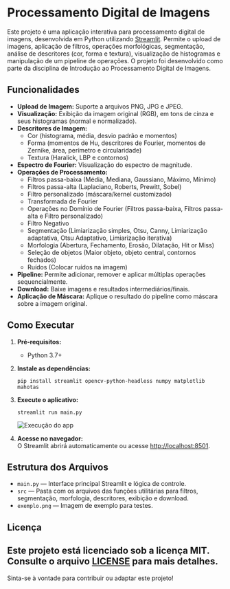 # Processamento Digital de Imagens

Este projeto é uma aplicação interativa para processamento digital de imagens, desenvolvida em Python utilizando [Streamlit](https://streamlit.io/). Permite o upload de imagens, aplicação de filtros, operações morfológicas, segmentação, análise de descritores (cor, forma e textura), visualização de histogramas e manipulação de um pipeline de operações. O projeto foi desenvolvido como parte da disciplina de Introdução ao Processamento Digital de Imagens.

## Funcionalidades

- **Upload de Imagem:** Suporte a arquivos PNG, JPG e JPEG.
- **Visualização:** Exibição da imagem original (RGB), em tons de cinza e seus histogramas (normal e normalizado).
- **Descritores de Imagem:** 
  - Cor (histograma, média, desvio padrão e momentos)
  - Forma (momentos de Hu, descritores de Fourier, momentos de Zernike, área, perímetro e circularidade)
  - Textura (Haralick, LBP e contornos)
- **Espectro de Fourier:** Visualização do espectro de magnitude.
- **Operações de Processamento:** 
  - Filtros passa-baixa (Média, Mediana, Gaussiano, Máximo, Mínimo)
  - Filtros passa-alta (Laplaciano, Roberts, Prewitt, Sobel)
  - Filtro personalizado (máscara/kernel customizado)
  - Transformada de Fourier
  - Operações no Domínio de Fourier (Filtros passa-baixa, Filtros passa-alta e Filtro personalizado)
  - Filtro Negativo
  - Segmentação (Limiarização simples, Otsu, Canny, Limiarização adaptativa, Otsu Adaptativo, Limiarização iterativa)
  - Morfologia (Abertura, Fechamento, Erosão, Dilatação, Hit or Miss)
  - Seleção de objetos (Maior objeto, objeto central, contornos fechados)
  - Ruídos (Colocar ruídos na imagem)
- **Pipeline:** Permite adicionar, remover e aplicar múltiplas operações sequencialmente.
- **Download:** Baixe imagens e resultados intermediários/finais.
- **Aplicação de Máscara:** Aplique o resultado do pipeline como máscara sobre a imagem original.

## Como Executar

1. **Pré-requisitos:**
   - Python 3.7+

2. **Instale as dependências:**
   ```
   pip install streamlit opencv-python-headless numpy matplotlib mahotas
   ```

3. **Execute o aplicativo:**
   ```
   streamlit run main.py
   ```

   ![Execução do app](https://media0.giphy.com/media/v1.Y2lkPTc5MGI3NjExczhhYjVlNjNzM3BsaTcyYTFnY2x4empybTVza2dua21pMWJnenBtOCZlcD12MV9pbnRlcm5hbF9naWZfYnlfaWQmY3Q9Zw/TvOA2NlXu6AVV93gV3/giphy.gif)

4. **Acesse no navegador:**  
   O Streamlit abrirá automaticamente ou acesse [http://localhost:8501](http://localhost:8501).

## Estrutura dos Arquivos

- `main.py` — Interface principal Streamlit e lógica de controle.
- `src` — Pasta com os arquivos das funções utilitárias para filtros, segmentação, morfologia, descritores, exibição e download.
- `exemplo.png` — Imagem de exemplo para testes.


## Licença

Este projeto está licenciado sob a licença MIT. Consulte o arquivo [LICENSE](LICENSE) para mais detalhes.
---

Sinta-se à vontade para contribuir ou adaptar este projeto!
